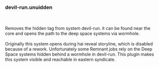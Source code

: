### devil-run.unuidden <br>
<br>
<br>
Removes the hidden tag from system devil-run. it can be found near the core and opens the path to the deep space systems via wormhole.<br>
<br>
Originally this system opens during hai reveal storyline, which is disabled because of a rework. Unfortunately some Remnant jobs rely on the Deep Space systems hidden behind a wormhole in devil-run. This plugin makes this system visible and reachable in eastern syndicate.<br> 